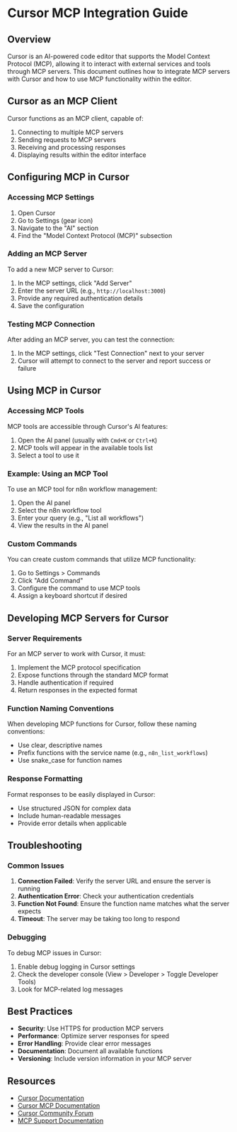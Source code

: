 # Cursor MCP Integration Guide

## Overview

Cursor is an AI-powered code editor that supports the Model Context Protocol (MCP), allowing it to interact with external services and tools through MCP servers. This document outlines how to integrate MCP servers with Cursor and how to use MCP functionality within the editor.

## Cursor as an MCP Client

Cursor functions as an MCP client, capable of:

1. Connecting to multiple MCP servers
2. Sending requests to MCP servers
3. Receiving and processing responses
4. Displaying results within the editor interface

## Configuring MCP in Cursor

### Accessing MCP Settings

1. Open Cursor
2. Go to Settings (gear icon)
3. Navigate to the "AI" section
4. Find the "Model Context Protocol (MCP)" subsection

### Adding an MCP Server

To add a new MCP server to Cursor:

1. In the MCP settings, click "Add Server"
2. Enter the server URL (e.g., `http://localhost:3000`)
3. Provide any required authentication details
4. Save the configuration

### Testing MCP Connection

After adding an MCP server, you can test the connection:

1. In the MCP settings, click "Test Connection" next to your server
2. Cursor will attempt to connect to the server and report success or failure

## Using MCP in Cursor

### Accessing MCP Tools

MCP tools are accessible through Cursor's AI features:

1. Open the AI panel (usually with `Cmd+K` or `Ctrl+K`)
2. MCP tools will appear in the available tools list
3. Select a tool to use it

### Example: Using an MCP Tool

To use an MCP tool for n8n workflow management:

1. Open the AI panel
2. Select the n8n workflow tool
3. Enter your query (e.g., "List all workflows")
4. View the results in the AI panel

### Custom Commands

You can create custom commands that utilize MCP functionality:

1. Go to Settings > Commands
2. Click "Add Command"
3. Configure the command to use MCP tools
4. Assign a keyboard shortcut if desired

## Developing MCP Servers for Cursor

### Server Requirements

For an MCP server to work with Cursor, it must:

1. Implement the MCP protocol specification
2. Expose functions through the standard MCP format
3. Handle authentication if required
4. Return responses in the expected format

### Function Naming Conventions

When developing MCP functions for Cursor, follow these naming conventions:

- Use clear, descriptive names
- Prefix functions with the service name (e.g., `n8n_list_workflows`)
- Use snake_case for function names

### Response Formatting

Format responses to be easily displayed in Cursor:

- Use structured JSON for complex data
- Include human-readable messages
- Provide error details when applicable

## Troubleshooting

### Common Issues

1. **Connection Failed**: Verify the server URL and ensure the server is running
2. **Authentication Error**: Check your authentication credentials
3. **Function Not Found**: Ensure the function name matches what the server expects
4. **Timeout**: The server may be taking too long to respond

### Debugging

To debug MCP issues in Cursor:

1. Enable debug logging in Cursor settings
2. Check the developer console (View > Developer > Toggle Developer Tools)
3. Look for MCP-related log messages

## Best Practices

- **Security**: Use HTTPS for production MCP servers
- **Performance**: Optimize server responses for speed
- **Error Handling**: Provide clear error messages
- **Documentation**: Document all available functions
- **Versioning**: Include version information in your MCP server

## Resources

- [Cursor Documentation](https://docs.cursor.com)
- [Cursor MCP Documentation](https://docs.cursor.com/advanced/model-context-protocol)
- [Cursor Community Forum](https://forum.cursor.com)
- [MCP Support Documentation](https://forum.cursor.com/t/mcp-support-documentation/46482) 